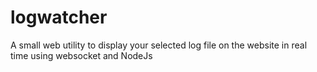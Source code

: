 # logwatcher
A small web utility to display your selected log file on the website in real time using websocket and NodeJs
